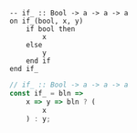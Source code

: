 ```applescript
-- if_ :: Bool -> a -> a -> a
on if_(bool, x, y)
    if bool then
        x
    else
        y
    end if
end if_
```


```javascript
// if_ :: Bool -> a -> a -> a
const if_ = bln =>
    x => y => bln ? (
        x
    ) : y;
```